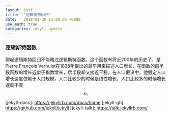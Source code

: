 ```yaml
---
layout: post
title:  "逻辑斯特回归"
date:   2018-01-30 14:09:05 +0800
use_math: true
categories: jekyll update
---
```

<script type="text/javascript" src="http://cdn.mathjax.org/mathjax/latest/MathJax.js?config=default"></script>

### 逻辑斯特函数
聊起逻辑斯特回归不能略过逻辑斯特函数，这个函数有将近200年的历史了，是Pierre François Verhulst在1838年提出的最早用来描述人口增长，在函数的前半段函数的增长近似于指数增长，后半段却又接近平稳。在人口假设中，他假定人口增长速度依赖于人口规模，人口比较少的时候是线性增长，人口比较多的时候增长速度不变
$$
 x_1
$$
[jekyll-docs]: https://jekyllrb.com/docs/home
[jekyll-gh]:   https://github.com/jekyll/jekyll
[jekyll-talk]: https://talk.jekyllrb.com/

